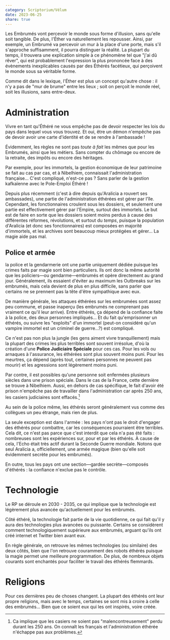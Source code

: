 ```yaml
---
category: Scriptorium/Vélum
date: 2023-06-25
share: true
---
```


Les Embrumés vont percevoir le monde sous forme d'illusion, sans qu'elle soit tangible. De plus, l'Éther va naturellement les repousser. Ainsi, par exemple, un Embrumé va percevoir un mur à la place d'une porte, mais s'il s'approche suffisamment, il pourra distinguer la réalité. La plupart du temps, il trouvera une explication simple à ce phénomène tel que "j'ai dû rêver", qui est probablement l'expression la plus prononcée face à des évènements inexplicables causés par des Éthérés facétieux, qui perçoivent le monde sous sa véritable forme. 

Comme dit dans le lexique, l'Éther est plus un concept qu'autre chose : il n'y a pas de "mur de brume" entre les lieux ; soit on perçoit le monde réel, soit les illusions, sans entre-deux.

# Administration

Vivre en tant qu'Éthéré ne vous empêche pas de devoir respecter les lois du pays dans lequel vous vous trouvez. Et oui, être un démon n'empêche pas de devoir avoir une carte d'identité et de se rendre à l'ambassade !

Évidemment, les règles ne sont pas *toute à fait* les mêmes que pour les Embrumés, ainsi que les métiers. Sans compter du chômage ou encore de la retraite, des impôts ou encore des héritages.

Par exemple, pour les immortels, la gestion économique de leur patrimoine se fait au cas par cas, et à Nibelhiem, connaissait l'administration française… C'est compliqué, n'est-ce pas ? Sans parler de la gestion kafkaïenne avec le Pole-Emploi Éthéré !

Depuis plus récemment (c'est à dire depuis qu'Aralicia a rouvert ses ambassades), une partie de l'administration éthérées est gérer par l'île. Cependant, les fonctionnaires croulent sous les dossiers, et seulement une partie est effectivement gérer par l'Empire, surtout des immortels.
Le but est de faire en sorte que les dossiers soient moins perdus à cause des différentes réformes, révolutions, et surtout du *temps*, puisque la population d'Aralicia (et donc ses fonctionnaires) est composées en majorité d'immortels, et les archives sont beaucoup mieux protégées et gérer… La magie aide pas mal.

## Police et armée

la police et la gendarmerie ont une partie uniquement dédiée puisque les crimes faits par magie sont bien particuliers. Ils ont donc la même autorité que les policiers—ou gendarme—embrumés et opère directement au grand jour. Généralement, ils essaient d'éviter au maximum les Outbreaks sur les embrumés, mais cela devient de plus en plus difficile, sans parler que certains ne se prennent pas la tête d'être sympathique avec eux.

De manière générale, les attaques éthérées sur les embrumées sont assez peu commune, et passe inaperçu (les embrumés ne comprenant pas vraiment ce qu'il leur arrive). Entre éthérés, ça dépend de la confiance faite à la police, des deux personnes impliqués… Et du fait qu'emprisonner un éthérés, ou suivre les "exploits" d'un immortel (peut-on considéré qu'un vampire immortel est un criminel de guerre…?) est compliqué.

Ce n'est pas non plus la jungle (les gens aiment vivre tranquillement) mais la plupart des crimes les plus terribles sont souvent irrésolue, d'où la création d'une **Police Judiciaire Spéciale** pour ces cas. Pour les vols ou arnaques à l'assurance, les éthérées sont plus souvent moins puni. Pour les meurtres, ça dépend (après tout, certaines personnes ne peuvent pas mourir) et les agressions sont légèrement moins puni.

Par contre, il est possibles qu'une personne soit enfermées plusieurs siècles dans une prison spéciale. Dans le cas de la France, cette dernière se trouve à Nibelhiem.
Aussi, en dehors de cas spécifique, le fait d'avoir été prison n'empêche pas de travailler dans l'administration car après 250 ans, les casiers judiciaires sont effacés.[^1]

Au sein de la police même, les éthérés seront généralement vus comme des collègues un peu étrange, mais rien de plus.

La seule exception est dans l'armée : les pays n'ont pas le droit d'engager des éthérés pour combattre, car les conséquences pourraient être terribles. Cela dit, ce n'est pas parce que c'est interdit que cela n'a pas été faits : nombreuses sont les expériences sur, pour et par les éthérés. À cause de cela, l'Echo était très actif durant la Seconde Guerre mondiale.
Notons que seul Aralicia a, officiellement, une armée magique (bien qu'elle soit évidemment secrète pour les embrumés).

En outre, tous les pays ont une section—gardée secrète—composés d'éthérés : la confiance n'exclue pas le contrôle.

# Technologie

Le RP se déroule en 2030 - 2035, ce qui implique que la technologie est légèrement plus avancée qu'actuellement pour les embrumés. 

Côté éthéré, la technologie fait partie de la vie quotidienne, ce qui fait qu'il y aura des technologies plus avancées ou puissante. Certains se considèrent comment technologiquement supérieure aux embrumés, arguant qu'ils ont créé internet et Twitter bien avant eux. 

En règle générale, on retrouve les mêmes technologies (ou similaire) des deux côtés, bien que l'on retrouve couramment des robots éthérés puisque la magie permet une meilleure programmation. De plus, de nombreux objets courants sont enchantés pour faciliter le travail des éthérés flemmards.

# Religions

Pour ces dernières peu de choses changent. La plupart des éthérés ont leur propre religions, mais avec le temps, certaines se sont mis à croire à celle des embrumés… Bien que ce soient eux qui les ont inspirés, voire créée.

[^1]: Ca implique que les casiers ne soient pas "malencontreusement" perdu durant les 250 ans. On connaît les français et l'administration éthérée n'échappe pas aux problèmes.